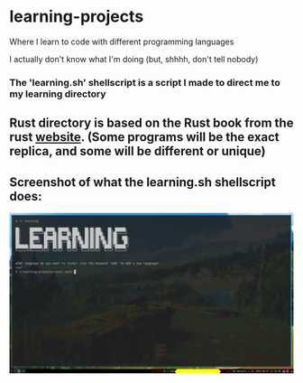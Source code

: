# learning-projects
Where I learn to code with different programming languages

I actually don't know what I'm doing (but, shhhh, don't tell nobody)

### The 'learning.sh' shellscript is a script I made to direct me to my learning directory
## Rust directory is based on the Rust book from the rust [website](https://rust-lang.org ). (Some programs will be the exact replica, and some will be different or unique)

## Screenshot of what the learning.sh shellscript does:
![Screenshot1](screenshot1.png)
